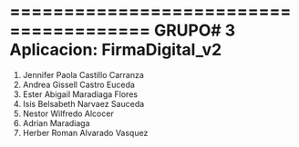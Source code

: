 =======================================
GRUPO# 3
Aplicacion: FirmaDigital_v2
=======================================
1. Jennifer Paola Castillo Carranza
2. Andrea Gissell Castro Euceda
3. Ester Abigail Maradiaga Flores
4. Isis Belsabeth Narvaez Sauceda
5. Nestor Wilfredo Alcocer
6. Adrian Maradiaga
7. Herber Roman Alvarado Vasquez
